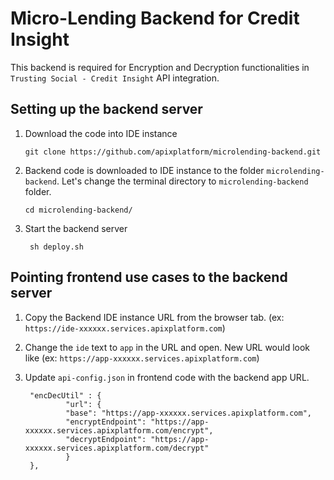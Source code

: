 # Micro-Lending Backend for Credit Insight

This backend is required for Encryption and Decryption functionalities in `Trusting Social - Credit Insight` API integration.

## Setting up the backend server

1.  Download the code into IDE instance

        git clone https://github.com/apixplatform/microlending-backend.git

2.  Backend code is downloaded to IDE instance to the folder `microlending-backend`. Let's change the terminal directory to `microlending-backend` folder.

        cd microlending-backend/

3. Start the backend server

        sh deploy.sh

## Pointing frontend use cases to the backend server

1. Copy the Backend IDE instance URL from the browser tab. (ex: `https://ide-xxxxxx.services.apixplatform.com`)

2. Change the `ide` text to `app` in the URL and open. New URL would look like (ex: `https://app-xxxxxx.services.apixplatform.com`)

3. Update `api-config.json` in frontend code with the backend app URL.

        "encDecUtil" : {
                "url": {
                "base": "https://app-xxxxxx.services.apixplatform.com",
                "encryptEndpoint": "https://app-xxxxxx.services.apixplatform.com/encrypt",
                "decryptEndpoint": "https://app-xxxxxx.services.apixplatform.com/decrypt"
                }
        },
